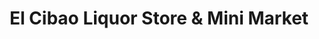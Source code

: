 ---
title: "El Cibao Liquor Store & Mini Market"
url: /san-juan/el-cibao-liquor-store-und-mini-market/
shop: Lebensmittel
---